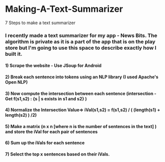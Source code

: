 # Making-A-Text-Summarizer
7 Steps to make a text summarizer

### I recently made a text summarizer for my app - News Bits. The algorithm is private as it is a part of the app that is on the play store but I'm going to use this space to describe exactly how I built it.


#### 1) Scrape the website - Use JSoup for Android
#### 2) Break each sentence into tokens using an NLP library (I used Apache's Open NLP)
#### 3) Now compute the intersection between each sentence (intersection - Get f(s1,s2) : {s | s exists in s1 and s2} )
#### 4) Normalize the Intersection Value=> iVal(s1,s2) = f(s1,s2) / ( (length(s1) + length(s2) ) /2)
#### 5) Make a matrix (n x n [where n is the number of sentences in the text] ) and store the iVal for each pair of sentences
#### 6) Sum up the iVals for each sentence
#### 7) Select the top x sentences based on their iVals. 



